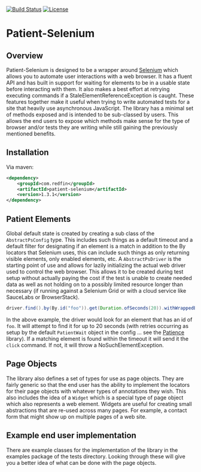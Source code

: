 [![Build Status](https://travis-ci.org/redfin/patient-selenium.svg?branch=master)](https://travis-ci.org/redfin/patient-selenium)
[![License](http://img.shields.io/:license-apache-brightgreen.svg)](http://www.apache.org/licenses/LICENSE-2.0.html)

# Patient-Selenium

## Overview

Patient-Selenium is designed to be a wrapper around [Selenium](https://github.com/SeleniumHQ/selenium) which allows you to automate user interactions with a web browser.
It has a fluent API and has built in support for waiting for elements to be in a usable state before interacting with them.
It also makes a best effort at retrying executing commands if a StaleElementReferenceException is caught.
These features together make it useful when trying to write automated tests for a site that heavily use asynchronous JavaScript.
The library has a minimal set of methods exposed and is intended to be sub-classed by users.
This allows the end users to expose which methods make sense for the type of browser and/or tests they are writing while still gaining the previously mentioned benefits.

## Installation
Via maven:
```xml
<dependency>
    <groupId>com.redfin</groupId>
    <artifactId>patient-selenium</artifactId>
    <version>1.3.1</version>
</dependency>
```

## Patient Elements

Global default state is created by creating a sub class of the `AbstractPsConfig` type.
This includes such things as a default timeout and a default filter for designating if an element is a match in
 addition to the By locators that Selenium uses, this can include such things as only returning visible elements,
 only enabled elements, etc.
A `AbstractPsDriver` is the starting point of use and allows for lazily initializing the actual web driver used to
 control the web browser.
This allows it to be created during test setup without actually paying the cost if the test is unable to create needed
 data as well as not holding on to a possibly limited resource longer than necessary (if running against a Selenium Grid
 or with a cloud service like SauceLabs or BrowserStack).

```java
driver.find().by(By.id("foo")).get(Duration.ofSeconds(20)).withWrappedElement(WebElement::click);
```

In the above example, the driver would look for an element that has an id of `foo`.
It will attempt to find it for up to 20 seconds (with retries occurring as setup by the default
`PatientWait` object in the config ... see the [Patience](https://github.com/redfin/patience) library).
If a matching element is found within the timeout it will send it the `click` command.
If not, it will throw a NoSuchElementException.

## Page Objects

The library also defines a set of types for use as page objects.
They are fairly generic so that the end user has the ability to implement the locators for their page
 objects with whatever types of annotations they wish.
This also includes the idea of a `Widget` which is a special type of page object which also represents
 a web element.
Widgets are useful for creating small abstractions that are re-used across many pages.
For example, a contact form that might show up on multiple pages of a web site.

## Example end user implementation

There are example classes for the implementation of the library in the examples package of the tests directory.
Looking through these will give you a better idea of what can be done with the page objects.

